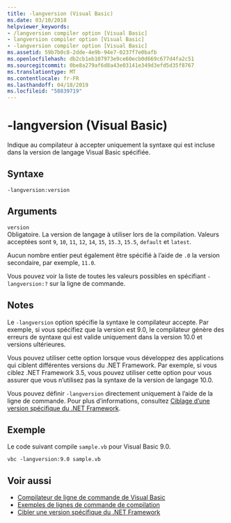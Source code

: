```yaml
---
title: -langversion (Visual Basic)
ms.date: 03/10/2018
helpviewer_keywords:
- /langversion compiler option [Visual Basic]
- langversion compiler option [Visual Basic]
- -langversion compiler option [Visual Basic]
ms.assetid: 59b7b0c8-2dde-4e9b-94e7-0237f7e0bafb
ms.openlocfilehash: db2cb1eb107973e9ce60ecb0d669c677d4fa2c51
ms.sourcegitcommit: 0be8a279af6d8a43e03141e349d3efd5d35f8767
ms.translationtype: MT
ms.contentlocale: fr-FR
ms.lasthandoff: 04/18/2019
ms.locfileid: "58839719"
---
```

# <a name="-langversion-visual-basic"></a>-langversion (Visual Basic)
Indique au compilateur à accepter uniquement la syntaxe qui est incluse dans la version de langage Visual Basic spécifiée.  
  
## <a name="syntax"></a>Syntaxe  
  
```  
-langversion:version  
```  
  
## <a name="arguments"></a>Arguments  
 `version`  
 Obligatoire. La version de langage à utiliser lors de la compilation. Valeurs acceptées sont `9`, `10`, `11`, `12`, `14`, `15`, `15.3`, `15.5`, `default` et `latest`.

 Aucun nombre entier peut également être spécifié à l’aide de `.0` la version secondaire, par exemple, `11.0`.

 Vous pouvez voir la liste de toutes les valeurs possibles en spécifiant `-langversion:?` sur la ligne de commande.  
  
## <a name="remarks"></a>Notes  
 Le `-langversion` option spécifie la syntaxe le compilateur accepte. Par exemple, si vous spécifiez que la version est 9.0, le compilateur génère des erreurs de syntaxe qui est valide uniquement dans la version 10.0 et versions ultérieures.  
  
 Vous pouvez utiliser cette option lorsque vous développez des applications qui ciblent différentes versions du .NET Framework. Par exemple, si vous ciblez .NET Framework 3.5, vous pouvez utiliser cette option pour vous assurer que vous n’utilisez pas la syntaxe de la version de langage 10.0.  
  
 Vous pouvez définir `-langversion` directement uniquement à l’aide de la ligne de commande. Pour plus d’informations, consultez [Ciblage d’une version spécifique du .NET Framework](/visualstudio/ide/targeting-a-specific-dotnet-framework-version).  
  
## <a name="example"></a>Exemple  
 Le code suivant compile `sample.vb` pour Visual Basic 9.0.  
  
```console  
vbc -langversion:9.0 sample.vb  
```  
  
## <a name="see-also"></a>Voir aussi

- [Compilateur de ligne de commande de Visual Basic](../../../visual-basic/reference/command-line-compiler/index.md)
- [Exemples de lignes de commande de compilation](../../../visual-basic/reference/command-line-compiler/sample-compilation-command-lines.md)
- [Cibler une version spécifique du .NET Framework](/visualstudio/ide/targeting-a-specific-dotnet-framework-version)
